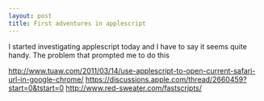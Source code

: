 ```yaml
---
layout: post
title: First adventures in applescript
---
```


I started investigating applescript today and I have to say it seems quite handy. The problem that prompted me to do this

http://www.tuaw.com/2011/03/14/use-applescript-to-open-current-safari-url-in-google-chrome/
https://discussions.apple.com/thread/2660459?start=0&tstart=0
http://www.red-sweater.com/fastscripts/
